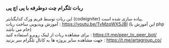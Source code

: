 ### ربات تلگرام چت دوطرفه با پی اچ پی
 این ربات توسط فریم ورک کدایگنایتر (codeigniter) پیاده سازی شده است. \
آموزش ویدیویی ساخت ربات  : https://youtu.be/TvMzqWX5JBI (این آموزش با php خام می باشد) \
برای مشاهده ربات از لینک روبرو استفاده کنید : https://t.me/peer_to_peer_bot/ \
جهت مشاهده سایر پروژه ها به کانال تلگرام سر بزنید : https://t.me/artagroup_co/
